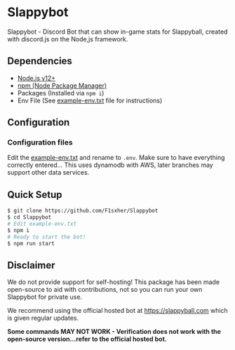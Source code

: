 # Slappybot
Slappybot - Discord Bot that can show in-game stats for Slappyball, created with discord.js on the Node,js framework.

## Dependencies
  - [Node.js v12+](https://nodejs.org/)
  - [npm (Node Package Manager)](https://npmjs.com/)
  - Packages (Installed via `npm i`)
  - Env File (See [example-env.txt](https://github.com/F1sxher/Slappybot/blob/master/example-env.txt) file for instructions)

## Configuration
  ### Configuration files
  Edit the [example-env.txt](https://github.com/F1sxher/Slappybot/blob/master/example-env.txt) and rename to `.env`. Make sure to have everything correctly entered...
  This uses dynamodb with AWS, later branches may support other data services.

## Quick Setup
```sh
$ git clone https://github.com/F1sxher/Slappybot
$ cd Slappybot
# Edit example-env.txt
$ npm i
# Ready to start the bot!
$ npm run start
```

## Disclaimer
We do not provide support for self-hosting! This package has been made open-source to aid with contributions, not so you can run your own Slappybot for private use.

We recommend using the official hosted bot at https://slappyball.com which is given regular updates.

**Some commands MAY NOT WORK - Verification does not work with the open-source version...refer to the official hosted bot.**